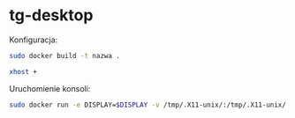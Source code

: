 # tg-desktop

Konfiguracja:
``` bash
sudo docker build -t nazwa .
```

``` bash
xhost +
```

Uruchomienie konsoli:
``` bash
sudo docker run -e DISPLAY=$DISPLAY -v /tmp/.X11-unix/:/tmp/.X11-unix/ -it nazwa /bin/bash
```
